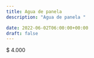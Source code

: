 ```yaml
---
title: Agua de panela
description: "Agua de panela "

date: 2022-06-02T06:00:00+00:00
draft: false
---
```


$ 4.000
